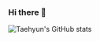 ### Hi there 👋
![Taehyun's GitHub stats](https://github-readme-stats.vercel.app/api?username=HwangTaehyun&hide=contribs,prs)

<!--
**HwangTaehyun/HwangTaehyun** is a ✨ _special_ ✨ repository because its `README.md` (this file) appears on your GitHub profile.

Here are some ideas to get you started:

- 🔭 I’m currently working on ...
- 🌱 I’m currently learning ...
- 👯 I’m looking to collaborate on ...
- 🤔 I’m looking for help with ...
- 💬 Ask me about ...
- 📫 How to reach me: ...
- 😄 Pronouns: ...
- ⚡ Fun fact: ...
-->
